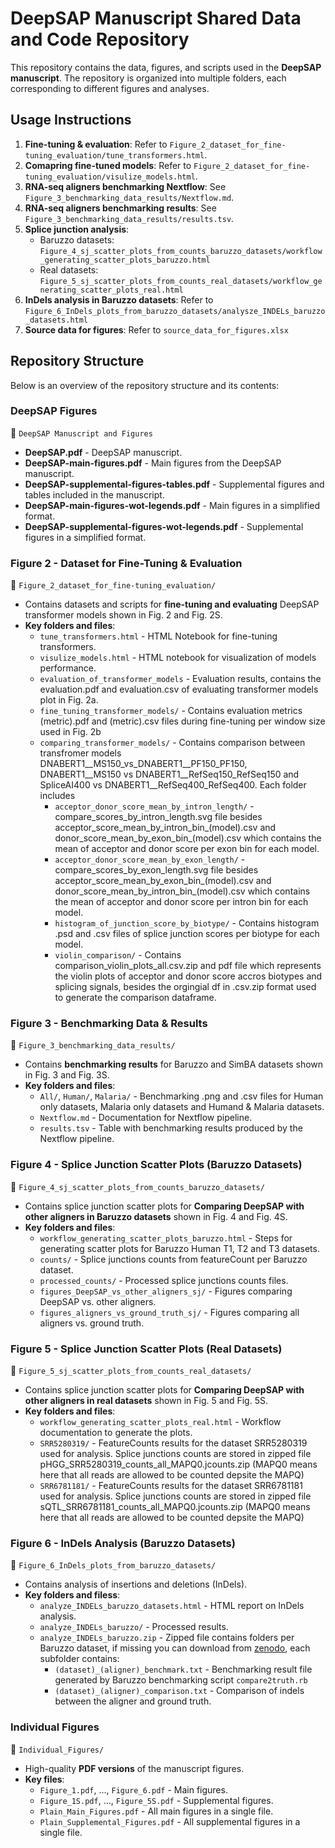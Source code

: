 # **DeepSAP Manuscript Shared Data and Code Repository**

This repository contains the data, figures, and scripts used in the **DeepSAP manuscript**. The repository is organized into multiple folders, each corresponding to different figures and analyses.

## **Usage Instructions**
1. **Fine-tuning & evaluation**: Refer to `Figure_2_dataset_for_fine-tuning_evaluation/tune_transformers.html`.
2. **Comapring fine-tuned models**: Refer to `Figure_2_dataset_for_fine-tuning_evaluation/visulize_models.html`.
3. **RNA-seq aligners benchmarking Nextflow**: See `Figure_3_benchmarking_data_results/Nextflow.md`.
4. **RNA-seq aligners benchmarking results**: See `Figure_3_benchmarking_data_results/results.tsv`.
5. **Splice junction analysis**:
   - Baruzzo datasets: `Figure_4_sj_scatter_plots_from_counts_baruzzo_datasets/workflow_generating_scatter_plots_baruzzo.html`
   - Real datasets: `Figure_5_sj_scatter_plots_from_counts_real_datasets/workflow_generating_scatter_plots_real.html`
6. **InDels analysis in Baruzzo datasets**: Refer to `Figure_6_InDels_plots_from_baruzzo_datasets/analysze_INDELs_baruzzo_datasets.html`
7. **Source data for figures**:  Refer to `source_data_for_figures.xlsx`

## **Repository Structure**
Below is an overview of the repository structure and its contents:

### **DeepSAP Figures**
📂 `DeepSAP Manuscript and Figures`
- **DeepSAP.pdf** - DeepSAP manuscript.
- **DeepSAP-main-figures.pdf** - Main figures from the DeepSAP manuscript.
- **DeepSAP-supplemental-figures-tables.pdf** - Supplemental figures and tables included in the manuscript.
- **DeepSAP-main-figures-wot-legends.pdf** - Main figures in a simplified format.
- **DeepSAP-supplemental-figures-wot-legends.pdf** - Supplemental figures in a simplified format.

### **Figure 2 - Dataset for Fine-Tuning & Evaluation**
📂 `Figure_2_dataset_for_fine-tuning_evaluation/`
- Contains datasets and scripts for **fine-tuning and evaluating** DeepSAP transformer models shown in Fig. 2 and Fig. 2S.
- **Key folders and files**:
  - `tune_transformers.html` - HTML Notebook for fine-tuning transformers.
  - `visulize_models.html` - HTML notebook for visualization of models performance.
  - `evaluation_of_transformer_models` - Evaluation results, contains the evaluation.pdf and evaluation.csv of evaluating transformer models plot in Fig. 2a. 
  - `fine_tuning_transformer_models/` - Contains evaluation metrics (metric).pdf and (metric).csv files during fine-tuning per window size used in Fig. 2b
  - `comparing_transformer_models/` - Contains comparison between transfromer models DNABERT1__MS150_vs_DNABERT1__PF150_PF150, DNABERT1__MS150 vs DNABERT1__RefSeq150_RefSeq150 and SpliceAI400 vs DNABERT1__RefSeq400_RefSeq400. Each folder includes 
    - `acceptor_donor_score_mean_by_intron_length/` - compare_scores_by_intron_length.svg file besides acceptor_score_mean_by_intron_bin_(model).csv and donor_score_mean_by_exon_bin_(model).csv which contains the mean of acceptor and donor score per exon bin for each model. 
    - `acceptor_donor_score_mean_by_exon_length/` - compare_scores_by_exon_length.svg file besides acceptor_score_mean_by_exon_bin_(model).csv and donor_score_mean_by_intron_bin_(model).csv which contains the mean of acceptor and donor score per intron bin for each model. 
    - `histogram_of_junction_score_by_biotype/` - Contains histogram .psd and .csv files of splice junction scores per biotype for each model. 
    - `violin_comparison/` - Contains comparison_violin_plots_all.csv.zip and pdf file which represents the violin plots of acceptor and donor score accros biotypes and splicing signals, besides the orgingial df in .csv.zip format used to generate the comparison dataframe. 

### **Figure 3 - Benchmarking Data & Results**
📂 `Figure_3_benchmarking_data_results/`
- Contains **benchmarking results** for Baruzzo and SimBA datasets shown in Fig. 3 and Fig. 3S.
- **Key folders and files**:
  - `All/`, `Human/`, `Malaria/` - Benchmarking .png and .csv files for Human only datasets, Malaria only datasets and Humand & Malaria datasets.
  - `Nextflow.md` - Documentation for Nextflow pipeline.
  - `results.tsv` - Table with benchmarking results produced by the Nextflow pipeline.

### **Figure 4 - Splice Junction Scatter Plots (Baruzzo Datasets)**
📂 `Figure_4_sj_scatter_plots_from_counts_baruzzo_datasets/`
- Contains splice junction scatter plots for **Comparing DeepSAP with other aligners in Baruzzo datasets** shown in Fig. 4 and Fig. 4S.
- **Key folders and files**:
  - `workflow_generating_scatter_plots_baruzzo.html` - Steps for generating scatter plots for Baruzzo Human T1, T2 and T3 datasets.
  - `counts/` - Splice junctions counts from featureCount per Baruzzo dataset.
  - `processed_counts/` - Processed splice junctions counts files.
  - `figures_DeepSAP_vs_other_aligners_sj/` - Figures comparing DeepSAP vs. other aligners.
  - `figures_aligners_vs_ground_truth_sj/` - Figures comparing all aligners vs. ground truth.

### **Figure 5 - Splice Junction Scatter Plots (Real Datasets)**
📂 `Figure_5_sj_scatter_plots_from_counts_real_datasets/`
- Contains splice junction scatter plots for **Comparing DeepSAP with other aligners in real datasets** shown in Fig. 5 and Fig. 5S.
- **Key folders and files**:
  - `workflow_generating_scatter_plots_real.html` - Workflow documentation to generate the plots. 
  - `SRR5280319/` - FeatureCounts results for the dataset SRR5280319 used for analysis. Splice junctions counts are stored in zipped file pHGG_SRR5280319_counts_all_MAPQ0.jcounts.zip (MAPQ0 means here that all reads are allowed to be counted depsite the MAPQ)
  - `SRR6781181/` - FeatureCounts results for the dataset SRR6781181 used for analysis. Splice junctions counts are stored in zipped file sQTL_SRR6781181_counts_all_MAPQ0.jcounts.zip (MAPQ0 means here that all reads are allowed to be counted depsite the MAPQ)

### **Figure 6 - InDels Analysis (Baruzzo Datasets)**
📂 `Figure_6_InDels_plots_from_baruzzo_datasets/`
- Contains analysis of insertions and deletions (InDels).
- **Key folders and filess**:
  - `analyze_INDELs_baruzzo_datasets.html` - HTML report on InDels analysis.
  - `analyze_INDELs_baruzzo/` - Processed results.
  - `analyze_INDELs_baruzzo.zip` - Zipped file contains folders per Baruzzo dataset, if missing you can download from [zenodo](https://zenodo.org/records/14901279), each subfolder contains: 
    - `(dataset)_(aligner)_benchmark.txt` - Benchmarking result file generated by Baruzzo benchmarking script `compare2truth.rb`
    - `(dataset)_(aligner)_comparison.txt` - Comparison of indels between the aligner and ground truth. 

### **Individual Figures**
📂 `Individual_Figures/`
- High-quality **PDF versions** of the manuscript figures.
- **Key files**:
  - `Figure_1.pdf`, ..., `Figure_6.pdf` - Main figures.
  - `Figure_1S.pdf`, ..., `Figure_5S.pdf` - Supplemental figures.
  - `Plain_Main_Figures.pdf` - All main figures in a single file.
  - `Plain_Supplemental_Figures.pdf` - All supplemental figures in a single file.